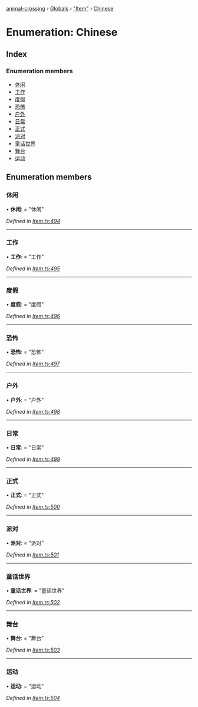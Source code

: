 [animal-crossing](../README.md) › [Globals](../globals.md) › ["Item"](../modules/_item_.md) › [Chinese](_item_.chinese.md)

# Enumeration: Chinese

## Index

### Enumeration members

* [休闲](_item_.chinese.md#休闲)
* [工作](_item_.chinese.md#工作)
* [度假](_item_.chinese.md#度假)
* [恐怖](_item_.chinese.md#恐怖)
* [户外](_item_.chinese.md#户外)
* [日常](_item_.chinese.md#日常)
* [正式](_item_.chinese.md#正式)
* [派对](_item_.chinese.md#派对)
* [童话世界](_item_.chinese.md#童话世界)
* [舞台](_item_.chinese.md#舞台)
* [运动](_item_.chinese.md#运动)

## Enumeration members

###  休闲

• **休闲**: = "休闲"

*Defined in [Item.ts:494](https://github.com/Norviah/animal-crossing/blob/cd5681f/module/types/Item.ts#L494)*

___

###  工作

• **工作**: = "工作"

*Defined in [Item.ts:495](https://github.com/Norviah/animal-crossing/blob/cd5681f/module/types/Item.ts#L495)*

___

###  度假

• **度假**: = "度假"

*Defined in [Item.ts:496](https://github.com/Norviah/animal-crossing/blob/cd5681f/module/types/Item.ts#L496)*

___

###  恐怖

• **恐怖**: = "恐怖"

*Defined in [Item.ts:497](https://github.com/Norviah/animal-crossing/blob/cd5681f/module/types/Item.ts#L497)*

___

###  户外

• **户外**: = "户外"

*Defined in [Item.ts:498](https://github.com/Norviah/animal-crossing/blob/cd5681f/module/types/Item.ts#L498)*

___

###  日常

• **日常**: = "日常"

*Defined in [Item.ts:499](https://github.com/Norviah/animal-crossing/blob/cd5681f/module/types/Item.ts#L499)*

___

###  正式

• **正式**: = "正式"

*Defined in [Item.ts:500](https://github.com/Norviah/animal-crossing/blob/cd5681f/module/types/Item.ts#L500)*

___

###  派对

• **派对**: = "派对"

*Defined in [Item.ts:501](https://github.com/Norviah/animal-crossing/blob/cd5681f/module/types/Item.ts#L501)*

___

###  童话世界

• **童话世界**: = "童话世界"

*Defined in [Item.ts:502](https://github.com/Norviah/animal-crossing/blob/cd5681f/module/types/Item.ts#L502)*

___

###  舞台

• **舞台**: = "舞台"

*Defined in [Item.ts:503](https://github.com/Norviah/animal-crossing/blob/cd5681f/module/types/Item.ts#L503)*

___

###  运动

• **运动**: = "运动"

*Defined in [Item.ts:504](https://github.com/Norviah/animal-crossing/blob/cd5681f/module/types/Item.ts#L504)*
